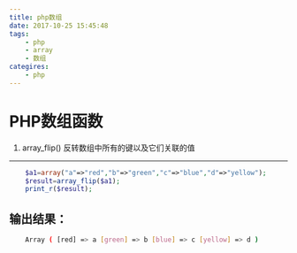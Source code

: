 ```yaml
---
title: php数组
date: 2017-10-25 15:45:48
tags:
    - php
    - array
    - 数组
categires:
    - php
---
```


# PHP数组函数

1. array_flip() 反转数组中所有的键以及它们关联的值
---------------------------------
```php
    $a1=array("a"=>"red","b"=>"green","c"=>"blue","d"=>"yellow");
    $result=array_flip($a1);
    print_r($result);
```
## 输出结果：

``` bash
    Array ( [red] => a [green] => b [blue] => c [yellow] => d )
```
